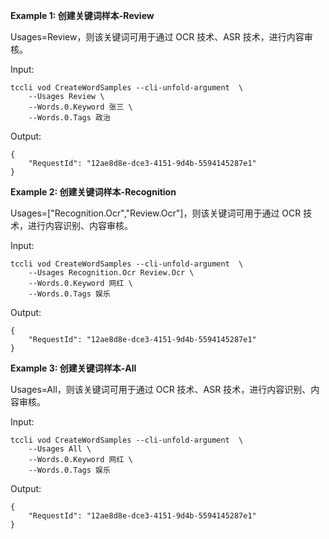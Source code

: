 **Example 1: 创建关键词样本-Review**

Usages=Review，则该关键词可用于通过 OCR 技术、ASR 技术，进行内容审核。

Input: 

```
tccli vod CreateWordSamples --cli-unfold-argument  \
    --Usages Review \
    --Words.0.Keyword 张三 \
    --Words.0.Tags 政治
```

Output: 
```
{
    "RequestId": "12ae8d8e-dce3-4151-9d4b-5594145287e1"
}
```

**Example 2: 创建关键词样本-Recognition**

Usages=["Recognition.Ocr","Review.Ocr"]，则该关键词可用于通过 OCR 技术，进行内容识别、内容审核。

Input: 

```
tccli vod CreateWordSamples --cli-unfold-argument  \
    --Usages Recognition.Ocr Review.Ocr \
    --Words.0.Keyword 网红 \
    --Words.0.Tags 娱乐
```

Output: 
```
{
    "RequestId": "12ae8d8e-dce3-4151-9d4b-5594145287e1"
}
```

**Example 3: 创建关键词样本-All**

Usages=All，则该关键词可用于通过 OCR 技术、ASR 技术，进行内容识别、内容审核。

Input: 

```
tccli vod CreateWordSamples --cli-unfold-argument  \
    --Usages All \
    --Words.0.Keyword 网红 \
    --Words.0.Tags 娱乐
```

Output: 
```
{
    "RequestId": "12ae8d8e-dce3-4151-9d4b-5594145287e1"
}
```

